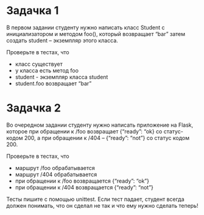 
# Задачка 1

В первом задании студенту нужно написать класс Student с инициализатором и методом foo(), который возвращает “bar” затем создать student – экземпляр этого класса. 


Проверьте в тестах, что

- класс существует
- у класса есть метод foo
- student - экземпляр класса student
- student.foo возвращает “bar”


# Задачка 2

Во очередном задании студенту нужно написать приложение на Flask, которое при обращении к /foo возвращает {“ready”: “ok} со статус-кодом 200, а при обращении к /404 –  {“ready”: “not”} со статус кодом 200.

Проверьте в тестах, что

- маршрут /foo обрабатывается
- маршрут /404 обрабатывается
- при обращении  к /foo возвращается  {“ready”: “ok”}
- при обращении  к /404 возвращается  {“ready”: “not”}


Тесты пишите с помощью unittest. Если тест падает, студент всегда должен понимать, что он сделал не так и что ему нужно сделать теперь!

